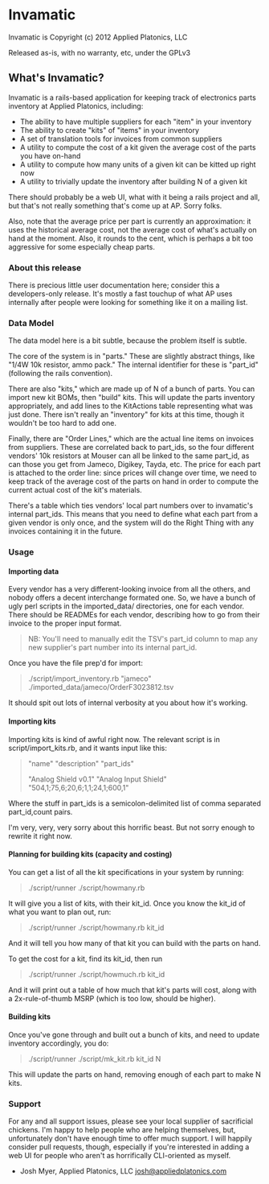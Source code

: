 # Invamatic

Invamatic is Copyright (c) 2012 Applied Platonics, LLC

Released as-is, with no warranty, etc, under the GPLv3

## What's Invamatic?

Invamatic is a rails-based application for keeping track of
electronics parts inventory at Applied Platonics, including:

 * The ability to have multiple suppliers for each "item" in your inventory
 * The ability to create "kits" of "items" in your inventory
 * A set of translation tools for invoices from common suppliers
 * A utility to compute the cost of a kit given the average cost of the parts you have on-hand
 * A utility to compute how many units of a given kit can be kitted up right now
 * A utility to trivially update the inventory after building N of a given kit

There should probably be a web UI, what with it being a rails project
and all, but that's not really something that's come up at AP.  Sorry
folks.

Also, note that the average price per part is currently an
approximation: it uses the historical average cost, not the average
cost of what's actually on hand at the moment. Also, it rounds to the
cent, which is perhaps a bit too aggressive for some especially cheap
parts.

### About this release

There is precious little user documentation here; consider this a
developers-only release.  It's mostly a fast touchup of what AP uses
internally after people were looking for something like it on a
mailing list.

### Data Model

The data model here is a bit subtle, because the problem itself is subtle.

The core of the system is in "parts."  These are slightly abstract
things, like "1/4W 10k resistor, ammo pack."  The internal identifier
for these is "part_id" (following the rails convention).

There are also "kits," which are made up of N of a bunch of parts.
You can import new kit BOMs, then "build" kits.  This will update the
parts inventory appropriately, and add lines to the KitActions table
representing what was just done.  There isn't really an "inventory"
for kits at this time, though it wouldn't be too hard to add one.

Finally, there are "Order Lines," which are the actual line items on
invoices from suppliers. These are correlated back to part_ids, so the
four different vendors' 10k resistors at Mouser can all be linked to
the same part_id, as can those you get from Jameco, Digikey, Tayda,
etc. The price for each part is attached to the order line: since
prices will change over time, we need to keep track of the average
cost of the parts on hand in order to compute the current actual cost
of the kit's materials.

There's a table which ties vendors' local part numbers over to
invamatic's internal part_ids. This means that you need to define what
each part from a given vendor is only once, and the system will do the
Right Thing with any invoices containing it in the future.


### Usage

#### Importing data

Every vendor has a very different-looking invoice from all the others,
and nobody offers a decent interchange formated one. So, we have a
bunch of ugly perl scripts in the imported_data/ directories, one for
each vendor. There should be READMEs for each vendor, describing how
to go from their invoice to the proper input format. 

>   NB: You'll need to manually edit the TSV's part_id column to map
>   any new supplier's part number into its internal part_id.

Once you have the file prep'd for import:

>  ./script/import_inventory.rb "jameco" ./imported_data/jameco/OrderF3023812.tsv

It should spit out lots of internal verbosity at you about how it's
working.

#### Importing kits

Importing kits is kind of awful right now.  The relevant script is in script/import_kits.rb, and it wants input like this:

>  "name"	"description"	"part_ids"
>
>  "Analog Shield v0.1"	"Analog Input Shield"	"504,1;75,6;20,6;1,1;24,1;600,1"

Where the stuff in part_ids is a semicolon-delimited list of comma
separated part_id,count pairs.

I'm very, very, very sorry about this horrific beast. But not sorry
enough to rewrite it right now.


#### Planning for building kits (capacity and costing)

You can get a list of all the kit specifications in your system by
running:

>  ./script/runner ./script/howmany.rb

It will give you a list of kits, with their kit_id. Once you know the
kit_id of what you want to plan out, run:

>  ./script/runner ./script/howmany.rb kit_id

And it will tell you how many of that kit you can build with the parts
on hand.

To get the cost for a kit, find its kit_id, then run

>  ./script/runner ./script/howmuch.rb kit_id

And it will print out a table of how much that kit's parts will cost,
along with a 2x-rule-of-thumb MSRP (which is too low, should be
higher).


#### Building kits

Once you've gone through and built out a bunch of kits, and need to
update inventory accordingly, you do:

>  ./script/runner ./script/mk_kit.rb kit_id N

This will update the parts on hand, removing enough of each part to
make N kits.


### Support

For any and all support issues, please see your local supplier of
sacrificial chickens. I'm happy to help people who are helping
themselves, but, unfortunately don't have enough time to offer much
support. I will happily consider pull requests, though, especially if
you're interested in adding a web UI for people who aren't as
horrifically CLI-oriented as myself.

  - Josh Myer, Applied Platonics, LLC <josh@appliedplatonics.com>